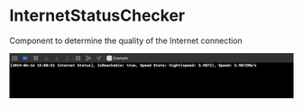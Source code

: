 # InternetStatusChecker
Component to determine the quality of the Internet connection

![Result](/image.png)
